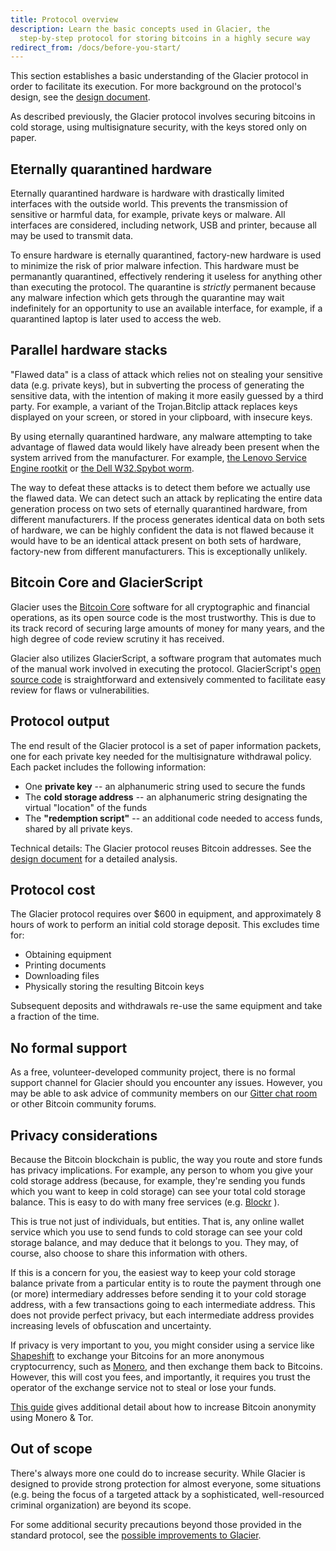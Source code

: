 ```yaml
---
title: Protocol overview
description: Learn the basic concepts used in Glacier, the
  step-by-step protocol for storing bitcoins in a highly secure way
redirect_from: /docs/before-you-start/
---
```


This section
establishes a basic understanding of the Glacier protocol in order to
facilitate its execution. For more background on the protocol's design, see
the [design document](/docs/design-doc/overview).

As described previously, the Glacier
protocol involves securing bitcoins in cold storage, using multisignature
security, with the keys stored only on paper.

## Eternally quarantined hardware

Eternally quarantined hardware is hardware with drastically limited
interfaces with the outside world. This prevents the transmission of
sensitive or harmful data, for example, private keys or malware. All
interfaces are considered, including network, USB and printer, because
all may be used to transmit data.

To ensure hardware is eternally quarantined, factory-new hardware is used to
minimize the risk of prior malware infection. This hardware must be
permanantly quarantined, effectively rendering it useless for anything other
than executing the protocol. The quarantine is *strictly* permanent because
any malware infection which gets through the quarantine may wait
indefinitely for an opportunity to use an available interface, for example,
if a quarantined laptop is later used to access the web. 

## Parallel hardware stacks

"Flawed data" is a class of attack which relies not on stealing
your sensitive data (e.g. private keys), but in subverting the process of
generating the sensitive data, with the intention of making it more easily
guessed by a third party. For example, a variant of the Trojan.Bitclip
attack replaces keys displayed on your screen, or stored in your clipboard,
with insecure keys.

By using eternally quarantined hardware, any malware attempting to take advantage
of flawed data would likely have already been present when the system arrived
from the manufacturer. For example, [the Lenovo Service Engine rootkit](https://thehackernews.com/2015/08/lenovo-rootkit-malware.html)
or [the Dell W32.Spybot worm](https://www.theregister.co.uk/2010/07/23/dell_malware_update/).

The way to defeat these attacks is to detect them before
we actually use the flawed data. We can detect such an attack by
replicating the entire data generation process on two sets of eternally
quarantined hardware, from different manufacturers. If the process
generates identical data on both sets of hardware, we can be highly
confident the data is not flawed because it would have to be an identical
attack present on both sets of hardware, factory-new from different
manufacturers. This is exceptionally unlikely.


## Bitcoin Core and GlacierScript

Glacier uses the [Bitcoin Core](https://bitcoincore.org/)
software for all cryptographic and financial operations, as its open source code
is the most trustworthy. This is due to its track record of securing large amounts
of money for many years, and the high degree of code review scrutiny it has
received.

Glacier also utilizes GlacierScript, a software program that
automates much of the manual work involved in executing the protocol.
GlacierScript's [open source code](https://github.com/GlacierProtocol/GlacierProtocol) is straightforward and extensively
commented to facilitate easy review for flaws or vulnerabilities.

## Protocol output

The end result of the Glacier protocol is a set of paper information
packets, one for each private key needed for the multisignature withdrawal
policy. Each packet includes the following information:

* One **private key** -- an alphanumeric string used to secure the funds
* The **cold storage address** -- an alphanumeric string designating the virtual "location" of the funds
* The **"redemption script"** -- an additional code needed to access funds, shared
by all private keys.

Technical details: The Glacier protocol reuses Bitcoin addresses. See the
[design document](/docs/design-doc/overview) for a detailed analysis.

## Protocol cost

The Glacier protocol requires over $600 in equipment, and approximately 8 hours of work to perform an initial cold storage deposit. This excludes time for:

* Obtaining equipment
* Printing documents
* Downloading files
* Physically storing the resulting Bitcoin keys

Subsequent deposits and withdrawals re-use the same equipment and take a
fraction of the time.

## No formal support

As a free, volunteer-developed community project, there is no formal support
channel for Glacier should you encounter any issues. However, you may be able to
ask advice of community members on our [Gitter chat room](https://gitter.im/glacierprotocol/Lobby)
or other Bitcoin community forums.

## Privacy considerations

Because the Bitcoin blockchain is public, the way you route and store funds has
privacy implications. For example, any person to whom you give your cold storage
address (because, for example, they're sending you funds which you want to keep
in cold storage) can see your total cold storage balance. This is easy to do
with many free services (e.g.
[Blockr](https://www.coinbase.com/) ).

This is true not just of individuals, but entities. That is, any online wallet
service which you use to send funds to cold storage can see your cold storage
balance, and may deduce that it belongs to you. They may, of course, also choose
to share this information with others.

If this is a concern for you, the easiest way to keep your
cold storage balance private from a particular entity is to route the
payment through one (or more) intermediary addresses before sending it to
your cold storage address, with a few transactions going to each
intermediate address. This does not provide perfect privacy, but each
intermediate address provides increasing levels of obfuscation and
uncertainty.

If privacy is very important to you, you might consider using
a service like
[Shapeshift](https://shapeshift.io/#/coins)
to exchange your Bitcoins for an more anonymous cryptocurrency, such as
[Monero](http://monero.org/),
and then exchange them back to Bitcoins.
However, this will cost you fees, and importantly, it requires you trust the
operator of the exchange service not to steal or lose your
funds.

[This guide](https://bitcoinnewsmagazine.com/how-to-use-monero-to-anonymize-bitcoin/)
gives additional detail about how to increase Bitcoin anonymity using Monero &
Tor.

## Out of scope

There's always more one could do to increase security. While
Glacier is designed to provide strong protection for almost everyone, some
situations (e.g. being the focus of a targeted attack by a sophisticated,
well-resourced criminal organization) are beyond its scope.

For some
additional security precautions beyond those provided in the standard
protocol, see the [possible improvements to Glacier](/docs/extend/improvements/).
